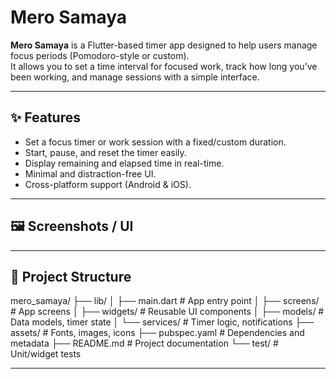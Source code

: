 # Mero Samaya

**Mero Samaya** is a Flutter-based timer app designed to help users manage focus periods (Pomodoro-style or custom).  
It allows you to set a time interval for focused work, track how long you’ve been working, and manage sessions with a simple interface.


---

## ✨ Features

- Set a focus timer or work session with a fixed/custom duration.  
- Start, pause, and reset the timer easily.  
- Display remaining and elapsed time in real-time.  
- Minimal and distraction-free UI.  
- Cross-platform support (Android & iOS).  

---

## 🖼 Screenshots / UI



---

## 📂 Project Structure
mero_samaya/
├── lib/
│   ├── main.dart                # App entry point
│   ├── screens/                 # App screens
│   ├── widgets/                 # Reusable UI components
│   ├── models/                  # Data models, timer state
│   └── services/                # Timer logic, notifications
├── assets/                      # Fonts, images, icons
├── pubspec.yaml                 # Dependencies and metadata
├── README.md                    # Project documentation
└── test/                        # Unit/widget tests

---






